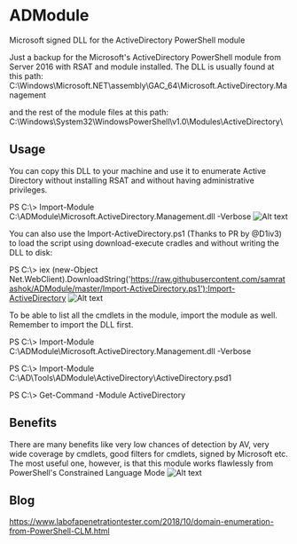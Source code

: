 # ADModule
Microsoft signed DLL for the ActiveDirectory PowerShell module

Just a backup for the Microsoft's ActiveDirectory PowerShell module from Server 2016 with RSAT and module installed. The DLL is usually found at this path: C:\Windows\Microsoft.NET\assembly\GAC_64\Microsoft.ActiveDirectory.Management

and the rest of the module files at this path:
C:\Windows\System32\WindowsPowerShell\v1.0\Modules\ActiveDirectory\

## Usage
You can copy this DLL to your machine and use it to enumerate Active Directory without installing RSAT and without having administrative privileges. 

PS C:\\> Import-Module C:\ADModule\Microsoft.ActiveDirectory.Management.dll -Verbose
![Alt text](/img/AD_Module.png?raw=true "ADModule")

You can also use the Import-ActiveDirectory.ps1 (Thanks to PR by @D1iv3) to load the script using download-execute cradles and without writing the DLL to disk:

PS C:\\> iex (new-Object Net.WebClient).DownloadString('https://raw.githubusercontent.com/samratashok/ADModule/master/Import-ActiveDirectory.ps1');Import-ActiveDirectory
![Alt text](/img/AD_Module_Array.png?raw=true "ADModule_Array")


To be able to list all the cmdlets in the module, import the module as well. Remember to import the DLL first. 

PS C:\\> Import-Module C:\ADModule\Microsoft.ActiveDirectory.Management.dll -Verbose

PS C:\\> Import-Module C:\AD\Tools\ADModule\ActiveDirectory\ActiveDirectory.psd1

PS C:\\> Get-Command -Module ActiveDirectory

## Benefits
There are many benefits like very low chances of detection by AV, very wide coverage by cmdlets, good filters for cmdlets, signed by Microsoft etc. The most useful one, however, is that this module works flawlessly from PowerShell's Constrained Language Mode
![Alt text](/img/AD_Module_CLM.png?raw=true "ADModule in CLM")



## Blog 
https://www.labofapenetrationtester.com/2018/10/domain-enumeration-from-PowerShell-CLM.html
